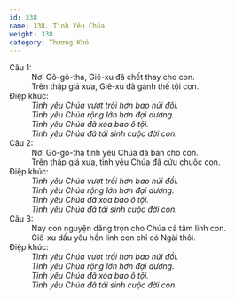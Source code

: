 ```yaml
---
id: 338
name: 338. Tình Yêu Chúa
weight: 338
category: Thương Khó
---
```

<dl><dt>Câu 1:</dt><dd data-verse="1">Nơi Gô-gô-tha, Giê-xu đã chết thay cho con. <br/>Trên thập giá xưa, Giê-xu đã gánh thế tội con. </dd><dt>Điệp khúc:</dt><dd data-chorus="1"><em>Tình yêu Chúa vượt trổi hơn bao núi đồi. <br/>Tình yêu Chúa rộng lớn hơn đại dương. <br/>Tình yêu Chúa đã xóa bao ô tội. <br/>Tình yêu Chúa đã tái sinh cuộc đời con. </em></dd><dt>Câu 2:</dt><dd data-verse="2">Nơi Gô-gô-tha tình yêu Chúa đã ban cho con. <br/>Trên thập giá xưa, tình yêu Chúa đã cứu chuộc con. </dd><dt>Điệp khúc:</dt><dd data-chorus="1"><em>Tình yêu Chúa vượt trổi hơn bao núi đồi. <br/>Tình yêu Chúa rộng lớn hơn đại dương. <br/>Tình yêu Chúa đã xóa bao ô tội. <br/>Tình yêu Chúa đã tái sinh cuộc đời con. </em></dd><dt>Câu 3:</dt><dd data-verse="3">Nay con nguyện dâng trọn cho Chúa cả tâm linh con. <br/>Giê-xu dấu yêu hồn linh con chỉ có Ngài thôi. </dd><dt>Điệp khúc:</dt><dd data-chorus="1"><em>Tình yêu Chúa vượt trổi hơn bao núi đồi. <br/>Tình yêu Chúa rộng lớn hơn đại dương. <br/>Tình yêu Chúa đã xóa bao ô tội. <br/>Tình yêu Chúa đã tái sinh cuộc đời con. </em></dd></dl>
